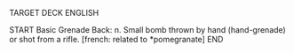 TARGET DECK
ENGLISH

START
Basic
Grenade
Back: n. Small bomb thrown by hand (hand-grenade) or shot from a rifle. [french: related to *pomegranate]
END
